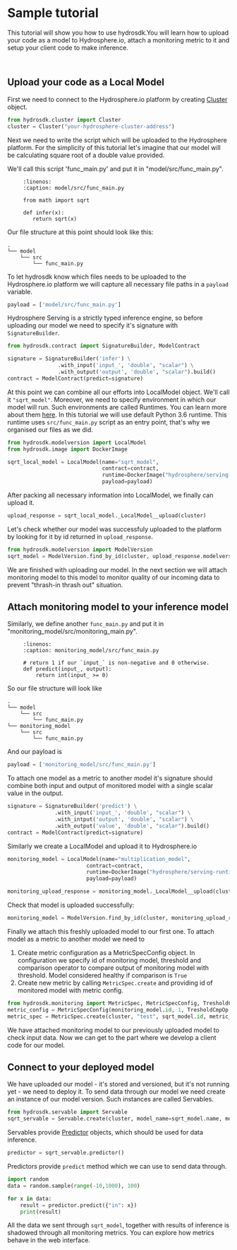 # Sample tutorial
This tutorial will show you how to use hydrosdk.You will learn how to upload your code as a model to Hydrosphere.io,
 attach a monitoring metric to it and setup your client code to make inference.
 ``` important:: This tutorials is written for hydrosdk~=2.3
```
```note:: If you haven't launched Hydrosphere.io platform, please do so before proceeding with this tutorial. You can learn how to do it here - https://hydrosphere.io/serving-docs/latest/install/index.html. 
```
 ## Upload your code as a Local Model
 
First we need to connect to the Hydrosphere.io platform by creating [Cluster](hydrosdk/hydrosdk.cluster) object.
 ```python
from hydrosdk.cluster import Cluster
cluster = Cluster("your-hydrosphere-cluster-address")
```

Next we need to write the script which will be uploaded to the Hydrosphere platform. For the simplicity of this tutorial let's imagine
that our model will be calculating square root of a double value provided.

We'll call this script 'func_main.py' and put it in "model/src/func_main.py".

``` code-block:: python
     :linenos:
     :caption: model/src/func_main.py

     from math import sqrt
        
     def infer(x):
        return sqrt(x)
```


Our file structure at this point should look like this:

```
.
└── model
    └── src
        └── func_main.py
```

To let hydrosdk know which files needs to be uploaded to the Hydrosphere.io platform we will capture all 
necessary file paths in a `payload` variable.
```python
payload = ['model/src/func_main.py']
```

Hydrosphere Serving is a strictly typed inference engine, so before uploading our model we need to specify it's signature with
`SignatureBuilder`.
```python
from hydrosdk.contract import SignatureBuilder, ModelContract

signature = SignatureBuilder('infer') \
                .with_input('input_', 'double', "scalar") \
                .with_output('output', 'double', "scalar").build()
contract = ModelContract(predict=signature)
```

At this point we can combine all our efforts into LocalModel object. We'll call it `"sqrt_model"`. Moreover, we need to
specify environment in which our model will run. Such environments are called Runtimes. You can learn more about them [here](https://hydrosphere.io/serving-docs/latest/overview/concepts.html#runtimes).
In this tutorial we will use default Python 3.6 runtime. This runtime uses `src/func_main.py` script as an entry point, that's why
we organised our files as we did.
```python
from hydrosdk.modelversion import LocalModel
from hydrosdk.image import DockerImage

sqrt_local_model = LocalModel(name="sqrt_model",
                              contract=contract,
                              runtime=DockerImage("hydrosphere/serving-runtime-python-3.6", "2.1.0", None),
                              payload=payload)
```

After packing all necessary information into LocalModel, we finally can upload it.
```python
upload_response = sqrt_local_model._LocalModel__upload(cluster)
```

Let's check whether our model was successfuly uploaded to the platform by looking for it by id returned in `upload_response`.
```python
from hydrosdk.modelversion import ModelVersion
sqrt_model = ModelVersion.find_by_id(cluster, upload_response.modelversion.id)
```

We are finished with uploading our model. In the next section we will attach monitoring model to this model to monitor
 quality of our incoming data to prevent "thrash-in thrash out" situation. 

 ## Attach monitoring model to your inference model
 
Similarly, we define another `func_main.py` and put it in "monitoring_model/src/monitoring_main.py".

``` code-block:: python
     :linenos:
     :caption: monitoring_model/src/func_main.py

     # return 1 if our `input_` is non-negative and 0 otherwise.
     def predict(input_, output):
         return int(input_ >= 0) 
```
So our file structure will look like 

```
.
└── model
    └── src
        └── func_main.py
└── monitoring_model
    └── src
        └── func_main.py
```

And our payload is
```python
payload = ['monitoring_model/src/func_main.py']
```

To attach one model as a metric to another model it's signature should combine both input and output of monitored model
with a single scalar value in the output.
 ```python
signature = SignatureBuilder('predict') \
                .with_input('input_', 'double', "scalar") \
                .with_intput('output', 'double', "scalar") \
                .with_output('value', 'double', "scalar").build()
contract = ModelContract(predict=signature)
```

Similarly we create a LocalModel and upload it to Hydrosphere.io
```python
monitoring_model = LocalModel(name="multiplication_model",
                         contract=contract,
                         runtime=DockerImage("hydrosphere/serving-runtime-python-3.6", "2.1.0", None),
                         payload=payload)

monitoring_upload_response = monitoring_model._LocalModel__upload(cluster)
```

Check that model is uploaded successfully:
```python
monitoring_model = ModelVersion.find_by_id(cluster, monitoring_upload_response.modelversion.id)
``` 

Finally we attach this freshly uploaded model to our first one. To attach model as a metric to another model we need to
1. Create metric configuration as a MetricSpecConfig object. In configuration we specify id of monitoring model,
 threshold and comparison operator to compare output of monitoring model with threshold. Model considered healthy if comparison
 is `True`
2. Create new metric by calling `MetricSpec.create` and providing id of monitored model with metric config.
    
```python
from hydrosdk.monitoring import MetricSpec, MetricSpecConfig, TresholdCmpOp
metric_config = MetricSpecConfig(monitoring_model.id, 1, TresholdCmpOp.NOT_EQ)
metric_spec = MetricSpec.create(cluster, "test", sqrt_model.id, metric_config)
```

We have attached monitoring model to our previously uploaded model to check input data. Now we can get to the part 
where we develop a client code for our model. 

 ## Connect to your deployed model 
We have uploaded our model - it's stored and versioned, but it's not running yet - we need to deploy it.
To send data through our model we need create an instance of our model version. Such instances are called Servables.

```python
from hydrosdk.servable import Servable
sqrt_servable = Servable.create(cluster, model_name=sqrt_model.name, model_version=sqrt_model.version)
```

Servables provide [Predictor](hydrosdk/hydrosdk.predictor) objects, which should be used for data inference.
```python
predictor = sqrt_servable.predictor()
```

Predictors provide `predict` method which we can use to send data through.
```python
import random
data = random.sample(range(-10,1000), 100)

for x in data:
    result = predictor.predict({"in": x})
    print(result)
```

All the data we sent through `sqrt_model`, together with results of inference is shadowed through all monitoring metrics.
You can explore how metrics behave in the web interface. 